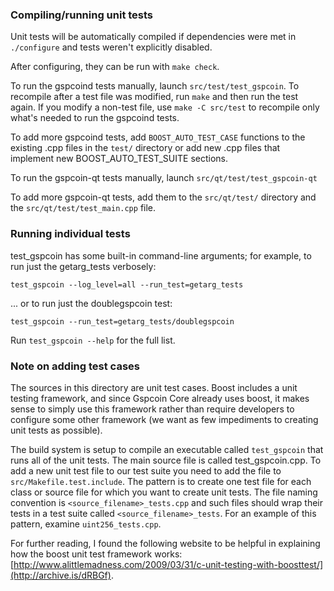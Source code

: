 ### Compiling/running unit tests

Unit tests will be automatically compiled if dependencies were met in `./configure`
and tests weren't explicitly disabled.

After configuring, they can be run with `make check`.

To run the gspcoind tests manually, launch `src/test/test_gspcoin`. To recompile
after a test file was modified, run `make` and then run the test again. If you
modify a non-test file, use `make -C src/test` to recompile only what's needed
to run the gspcoind tests.

To add more gspcoind tests, add `BOOST_AUTO_TEST_CASE` functions to the existing
.cpp files in the `test/` directory or add new .cpp files that
implement new BOOST_AUTO_TEST_SUITE sections.

To run the gspcoin-qt tests manually, launch `src/qt/test/test_gspcoin-qt`

To add more gspcoin-qt tests, add them to the `src/qt/test/` directory and
the `src/qt/test/test_main.cpp` file.

### Running individual tests

test_gspcoin has some built-in command-line arguments; for
example, to run just the getarg_tests verbosely:

    test_gspcoin --log_level=all --run_test=getarg_tests

... or to run just the doublegspcoin test:

    test_gspcoin --run_test=getarg_tests/doublegspcoin

Run `test_gspcoin --help` for the full list.

### Note on adding test cases

The sources in this directory are unit test cases.  Boost includes a
unit testing framework, and since Gspcoin Core already uses boost, it makes
sense to simply use this framework rather than require developers to
configure some other framework (we want as few impediments to creating
unit tests as possible).

The build system is setup to compile an executable called `test_gspcoin`
that runs all of the unit tests.  The main source file is called
test_gspcoin.cpp. To add a new unit test file to our test suite you need
to add the file to `src/Makefile.test.include`. The pattern is to create
one test file for each class or source file for which you want to create
unit tests.  The file naming convention is `<source_filename>_tests.cpp`
and such files should wrap their tests in a test suite
called `<source_filename>_tests`. For an example of this pattern,
examine `uint256_tests.cpp`.

For further reading, I found the following website to be helpful in
explaining how the boost unit test framework works:
[http://www.alittlemadness.com/2009/03/31/c-unit-testing-with-boosttest/](http://archive.is/dRBGf).
